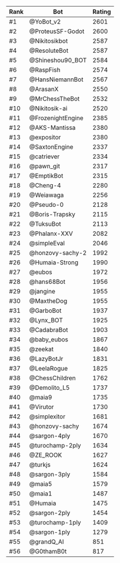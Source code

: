 Rank|Bot|Rating
---|---|---
#1|@YoBot_v2|2601
#2|@ProteusSF-Godot|2600
#3|@Nikitosikbot|2587
#4|@ResoluteBot|2587
#5|@Shineshou90_BOT|2584
#6|@RaspFish|2574
#7|@HansNiemannBot|2567
#8|@ArasanX|2550
#9|@MrChessTheBot|2532
#10|@Nikitosik-ai|2520
#11|@FrozenightEngine|2385
#12|@AKS-Mantissa|2380
#13|@expositor|2380
#14|@SaxtonEngine|2337
#15|@catriever|2334
#16|@pawn_git|2317
#17|@EmptikBot|2315
#18|@Cheng-4|2280
#19|@Weiawaga|2256
#20|@Pseudo-0|2128
#21|@Boris-Trapsky|2115
#22|@TuksuBot|2113
#23|@Phalanx-XXV|2082
#24|@simpleEval|2046
#25|@honzovy-sachy-2|1992
#26|@Humaia-Strong|1990
#27|@eubos|1972
#28|@hans68Bot|1956
#29|@jangine|1955
#30|@MaxtheDog|1955
#31|@GarboBot|1937
#32|@Lynx_BOT|1925
#33|@CadabraBot|1903
#34|@baby_eubos|1867
#35|@zeekat|1840
#36|@LazyBotJr|1831
#37|@LeelaRogue|1825
#38|@ChessChildren|1762
#39|@Demolito_L5|1737
#40|@maia9|1735
#41|@Virutor|1730
#42|@simplexitor|1681
#43|@honzovy-sachy|1674
#44|@sargon-4ply|1670
#45|@turochamp-2ply|1634
#46|@ZE_ROOK|1627
#47|@turkjs|1624
#48|@sargon-3ply|1584
#49|@maia5|1579
#50|@maia1|1487
#51|@Humaia|1475
#52|@sargon-2ply|1454
#53|@turochamp-1ply|1409
#54|@sargon-1ply|1279
#55|@grandQ_AI|851
#56|@G0thamB0t|817
